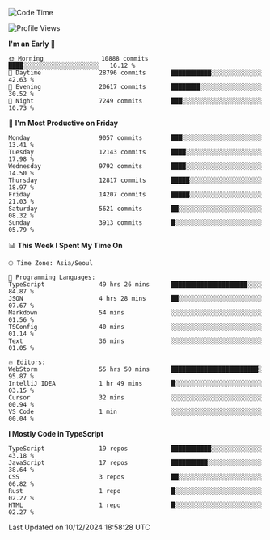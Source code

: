 <!--START_SECTION:waka-->
![Code Time](http://img.shields.io/badge/Code%20Time-7%2C034%20hrs%2050%20mins-blue)

![Profile Views](http://img.shields.io/badge/Profile%20Views-0-blue)

**I'm an Early 🐤** 

```text
🌞 Morning                10888 commits       ████░░░░░░░░░░░░░░░░░░░░░   16.12 % 
🌆 Daytime                28796 commits       ███████████░░░░░░░░░░░░░░   42.63 % 
🌃 Evening                20617 commits       ████████░░░░░░░░░░░░░░░░░   30.52 % 
🌙 Night                  7249 commits        ███░░░░░░░░░░░░░░░░░░░░░░   10.73 % 
```
📅 **I'm Most Productive on Friday** 

```text
Monday                   9057 commits        ███░░░░░░░░░░░░░░░░░░░░░░   13.41 % 
Tuesday                  12143 commits       ████░░░░░░░░░░░░░░░░░░░░░   17.98 % 
Wednesday                9792 commits        ████░░░░░░░░░░░░░░░░░░░░░   14.50 % 
Thursday                 12817 commits       █████░░░░░░░░░░░░░░░░░░░░   18.97 % 
Friday                   14207 commits       █████░░░░░░░░░░░░░░░░░░░░   21.03 % 
Saturday                 5621 commits        ██░░░░░░░░░░░░░░░░░░░░░░░   08.32 % 
Sunday                   3913 commits        █░░░░░░░░░░░░░░░░░░░░░░░░   05.79 % 
```


📊 **This Week I Spent My Time On** 

```text
🕑︎ Time Zone: Asia/Seoul

💬 Programming Languages: 
TypeScript               49 hrs 26 mins      █████████████████████░░░░   84.87 % 
JSON                     4 hrs 28 mins       ██░░░░░░░░░░░░░░░░░░░░░░░   07.67 % 
Markdown                 54 mins             ░░░░░░░░░░░░░░░░░░░░░░░░░   01.56 % 
TSConfig                 40 mins             ░░░░░░░░░░░░░░░░░░░░░░░░░   01.14 % 
Text                     36 mins             ░░░░░░░░░░░░░░░░░░░░░░░░░   01.05 % 

🔥 Editors: 
WebStorm                 55 hrs 50 mins      ████████████████████████░   95.87 % 
IntelliJ IDEA            1 hr 49 mins        █░░░░░░░░░░░░░░░░░░░░░░░░   03.15 % 
Cursor                   32 mins             ░░░░░░░░░░░░░░░░░░░░░░░░░   00.94 % 
VS Code                  1 min               ░░░░░░░░░░░░░░░░░░░░░░░░░   00.04 % 
```

**I Mostly Code in TypeScript** 

```text
TypeScript               19 repos            ███████████░░░░░░░░░░░░░░   43.18 % 
JavaScript               17 repos            ██████████░░░░░░░░░░░░░░░   38.64 % 
CSS                      3 repos             ██░░░░░░░░░░░░░░░░░░░░░░░   06.82 % 
Rust                     1 repo              █░░░░░░░░░░░░░░░░░░░░░░░░   02.27 % 
HTML                     1 repo              █░░░░░░░░░░░░░░░░░░░░░░░░   02.27 % 
```




 Last Updated on 10/12/2024 18:58:28 UTC
<!--END_SECTION:waka-->
